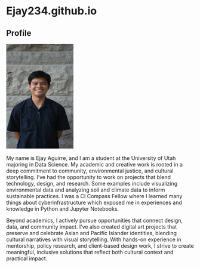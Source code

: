 # Ejay234.github.io
<h2>Profile</h2>
<a href="AGUIRRE_Ejay_HeadshotPhoto.JPEG"> <img src="AGUIRRE_Ejay_HeadshotPhoto.JPEG" width=180px height=280px> </a>
<p> 
My name is Ejay Aguirre, and I am a student at the University of Utah majoring in Data Science. My academic and creative work is rooted in a deep commitment to community, environmental justice, and cultural storytelling. I’ve had the opportunity to work on projects that blend technology, design, and research. Some examples include visualizing environmental data and analyzing soil and climate data to inform sustainable practices. I was a CI Compass Fellow where I learned many things about cyberinfrastructure which exposed me in experiences and knowledge in Python and Jupyter Notebooks. 
</p>
<p> 
  Beyond academics, I actively pursue opportunities that connect design, data, and community impact. I’ve also created digital art projects that preserve and celebrate Asian and Pacific Islander identities, blending cultural narratives with visual storytelling. With hands-on experience in mentorship, policy research, and client-based design work, I strive to create meaningful, inclusive solutions that reflect both cultural context and practical impact.
</p>
